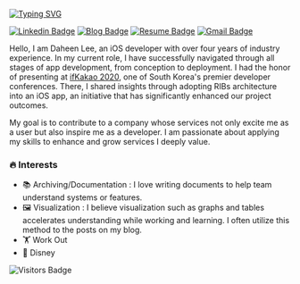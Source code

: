 [![Typing SVG](https://readme-typing-svg.demolab.com?font=Fira+Code&pause=1000&random=false&width=435&lines=Hello+I+am+Daheen)](https://git.io/typing-svg)

[![Linkedin Badge](https://img.shields.io/badge/-Daheen.Lee-blue?style=flat-square&logo=Linkedin&logoColor=white&link=www.linkedin.com/in/daheen-lee-dev)](www.linkedin.com/in/daheen-lee-dev)
[![Blog Badge](https://img.shields.io/badge/-Blog-green?style=flat-square&link=https://daheenallwhite.github.io/)](https://daheenallwhite.github.io/)
[![Resume Badge](https://img.shields.io/badge/-Resume(EN)-yellow?style=flat-square&link=https://drive.google.com/file/d/1qEml2X4OKEYZRlRNyFDVDBuQcxaABeva/view?usp=sharing)](https://drive.google.com/file/d/1qEml2X4OKEYZRlRNyFDVDBuQcxaABeva/view?usp=sharing)
[![Gmail Badge](https://img.shields.io/badge/-allwhite.dev@gmail.com-c14438?style=flat-square&logo=Gmail&logoColor=white&link=mailto:kanna6501@gmail.com)](mailto:allwhite.dev@gmail.com)

Hello, I am Daheen Lee, an iOS developer with over four years of industry experience. In my current role, I have successfully navigated through all stages of app development, from conception to deployment. I had the honor of presenting at [ifKakao 2020](https://elseif.kakao.com/2020/session/80), one of South Korea's premier developer conferences. There, I shared insights through adopting RIBs architecture into an iOS app, an initiative that has significantly enhanced our project outcomes. 

My goal is to contribute to a company whose services not only excite me as a user but also inspire me as a developer. I am passionate about applying my skills to enhance and grow services I deeply value.

### 🔥 Interests 
- 📚 Archiving/Documentation : I love writing documents to help team understand systems or features.
- 🖼️ Visualization  : I believe visualization such as graphs and tables accelerates understanding while working and learning. I often utilize this method to the posts on my blog.
- 🏋️ Work Out 
- 🏰 Disney

![Visitors Badge](https://visitor-badge.laobi.icu/badge?page_id=daheenallwhite.daheenallwhite)

